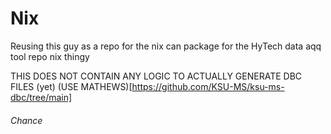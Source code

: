 # Nix 
Reusing this guy as a repo for the nix can package for the HyTech data aqq tool repo nix thingy

THIS DOES NOT CONTAIN ANY LOGIC TO ACTUALLY GENERATE DBC FILES (yet) (USE MATHEWS)[https://github.com/KSU-MS/ksu-ms-dbc/tree/main]

###### Chance
